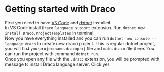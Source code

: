 # Getting started with Draco
First you need to have [VS Code](https://code.visualstudio.com/download) and [dotnet](https://dotnet.microsoft.com/en-us/download) installed.  
In VS Code install `Draco language support` extension.
Run `dotnet new install Draco.ProjectTemplates` in terminal.  
Now you have everything installed and you can run `dotnet new console --language draco` to create new draco project. This is regular dotnet project, you will find `yourprojectname.dracoproj` file and `main.draco` file there. You can run the project with command `dotnet run`.  
Once you open any file with the `.draco` extension, you will be prompted with message to install Draco language server. Click yes.
